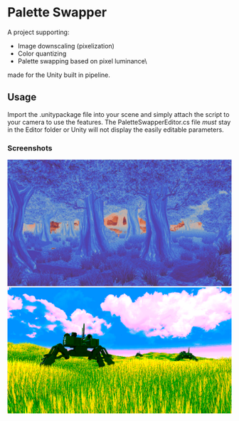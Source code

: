 # Palette Swapper

A project supporting:
* Image downscaling (pixelization)
* Color quantizing
* Palette swapping based on pixel luminance\

made for the Unity built in pipeline.

## Usage
Import the .unitypackage file into your scene and simply attach the script to your camera to use the features. The PaletteSwapperEditor.cs file *must* stay in the Editor folder or Unity will not display the easily editable parameters.

### Screenshots
![A forest that has been shifted to have cool blues under the shade of trees and warm reds under the sun.](/DemoScreenshots/PaletteSwap_1.png)
![A field thats had its red color channel limited to 2 colors.](/DemoScreenshots/PaletteSwap_0.png)
